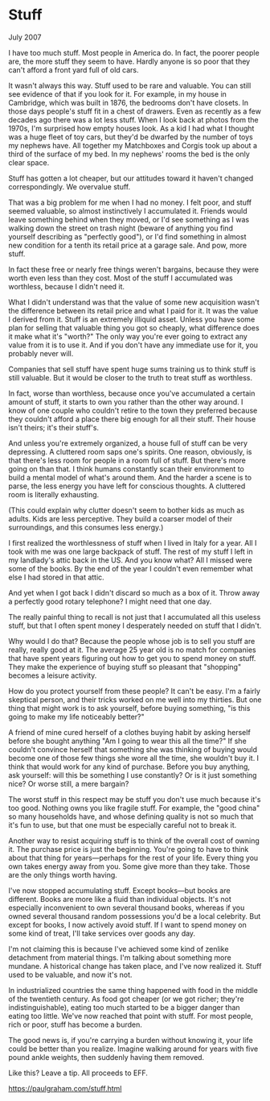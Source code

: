# Stuff

July 2007

I have too much stuff. Most people in America do. In fact, the poorer people are, the more stuff they seem to have. Hardly anyone is so poor that they can't afford a front yard full of old cars.

It wasn't always this way. Stuff used to be rare and valuable. You can still see evidence of that if you look for it. For example, in my house in Cambridge, which was built in 1876, the bedrooms don't have closets. In those days people's stuff fit in a chest of drawers. Even as recently as a few decades ago there was a lot less stuff. When I look back at photos from the 1970s, I'm surprised how empty houses look. As a kid I had what I thought was a huge fleet of toy cars, but they'd be dwarfed by the number of toys my nephews have. All together my Matchboxes and Corgis took up about a third of the surface of my bed. In my nephews' rooms the bed is the only clear space.

Stuff has gotten a lot cheaper, but our attitudes toward it haven't changed correspondingly. We overvalue stuff.

That was a big problem for me when I had no money. I felt poor, and stuff seemed valuable, so almost instinctively I accumulated it. Friends would leave something behind when they moved, or I'd see something as I was walking down the street on trash night (beware of anything you find yourself describing as "perfectly good"), or I'd find something in almost new condition for a tenth its retail price at a garage sale. And pow, more stuff.

In fact these free or nearly free things weren't bargains, because they were worth even less than they cost. Most of the stuff I accumulated was worthless, because I didn't need it.

What I didn't understand was that the value of some new acquisition wasn't the difference between its retail price and what I paid for it. It was the value I derived from it. Stuff is an extremely illiquid asset. Unless you have some plan for selling that valuable thing you got so cheaply, what difference does it make what it's "worth?" The only way you're ever going to extract any value from it is to use it. And if you don't have any immediate use for it, you probably never will.

Companies that sell stuff have spent huge sums training us to think stuff is still valuable. But it would be closer to the truth to treat stuff as worthless.

In fact, worse than worthless, because once you've accumulated a certain amount of stuff, it starts to own you rather than the other way around. I know of one couple who couldn't retire to the town they preferred because they couldn't afford a place there big enough for all their stuff. Their house isn't theirs; it's their stuff's.

And unless you're extremely organized, a house full of stuff can be very depressing. A cluttered room saps one's spirits. One reason, obviously, is that there's less room for people in a room full of stuff. But there's more going on than that. I think humans constantly scan their environment to build a mental model of what's around them. And the harder a scene is to parse, the less energy you have left for conscious thoughts. A cluttered room is literally exhausting.

(This could explain why clutter doesn't seem to bother kids as much as adults. Kids are less perceptive. They build a coarser model of their surroundings, and this consumes less energy.)

I first realized the worthlessness of stuff when I lived in Italy for a year. All I took with me was one large backpack of stuff. The rest of my stuff I left in my landlady's attic back in the US. And you know what? All I missed were some of the books. By the end of the year I couldn't even remember what else I had stored in that attic.

And yet when I got back I didn't discard so much as a box of it. Throw away a perfectly good rotary telephone? I might need that one day.

The really painful thing to recall is not just that I accumulated all this useless stuff, but that I often spent money I desperately needed on stuff that I didn't.

Why would I do that? Because the people whose job is to sell you stuff are really, really good at it. The average 25 year old is no match for companies that have spent years figuring out how to get you to spend money on stuff. They make the experience of buying stuff so pleasant that "shopping" becomes a leisure activity.

How do you protect yourself from these people? It can't be easy. I'm a fairly skeptical person, and their tricks worked on me well into my thirties. But one thing that might work is to ask yourself, before buying something, "is this going to make my life noticeably better?"

A friend of mine cured herself of a clothes buying habit by asking herself before she bought anything "Am I going to wear this all the time?" If she couldn't convince herself that something she was thinking of buying would become one of those few things she wore all the time, she wouldn't buy it. I think that would work for any kind of purchase. Before you buy anything, ask yourself: will this be something I use constantly? Or is it just something nice? Or worse still, a mere bargain?

The worst stuff in this respect may be stuff you don't use much because it's too good. Nothing owns you like fragile stuff. For example, the "good china" so many households have, and whose defining quality is not so much that it's fun to use, but that one must be especially careful not to break it.

Another way to resist acquiring stuff is to think of the overall cost of owning it. The purchase price is just the beginning. You're going to have to think about that thing for years—perhaps for the rest of your life. Every thing you own takes energy away from you. Some give more than they take. Those are the only things worth having.

I've now stopped accumulating stuff. Except books—but books are different. Books are more like a fluid than individual objects. It's not especially inconvenient to own several thousand books, whereas if you owned several thousand random possessions you'd be a local celebrity. But except for books, I now actively avoid stuff. If I want to spend money on some kind of treat, I'll take services over goods any day.

I'm not claiming this is because I've achieved some kind of zenlike detachment from material things. I'm talking about something more mundane. A historical change has taken place, and I've now realized it. Stuff used to be valuable, and now it's not.

In industrialized countries the same thing happened with food in the middle of the twentieth century. As food got cheaper (or we got richer; they're indistinguishable), eating too much started to be a bigger danger than eating too little. We've now reached that point with stuff. For most people, rich or poor, stuff has become a burden.

The good news is, if you're carrying a burden without knowing it, your life could be better than you realize. Imagine walking around for years with five pound ankle weights, then suddenly having them removed.

Like this? Leave a tip. All proceeds to EFF.
 
 

https://paulgraham.com/stuff.html
